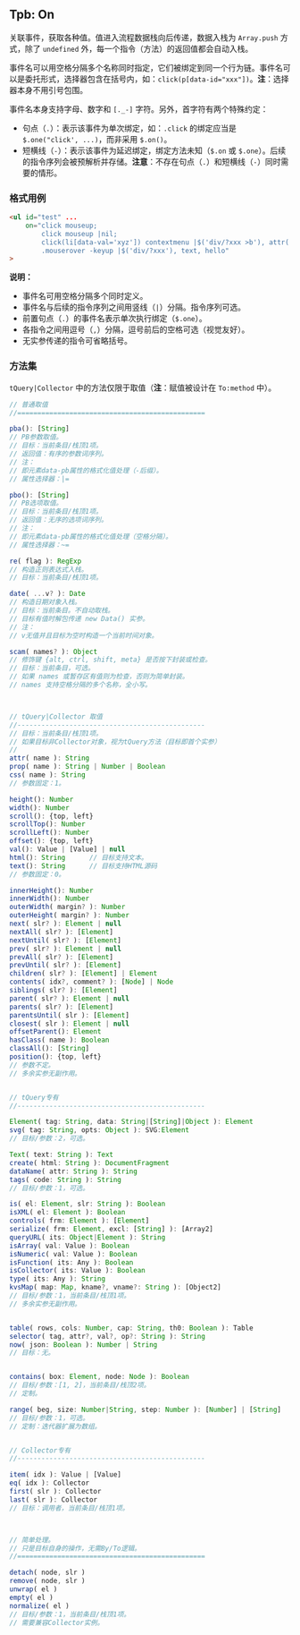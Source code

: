 ## Tpb: On

关联事件，获取各种值。值进入流程数据栈向后传递，数据入栈为 `Array.push` 方式，除了 `undefined` 外，每一个指令（方法）的返回值都会自动入栈。

事件名可以用空格分隔多个名称同时指定，它们被绑定到同一个行为链。事件名可以是委托形式，选择器包含在括号内，如：`click(p[data-id="xxx"])`。**注**：选择器本身不用引号包围。

事件名本身支持字母、数字和 `[._-]` 字符。另外，首字符有两个特殊约定：

- 句点（`.`）：表示该事件为单次绑定，如：`.click` 的绑定应当是 `$.one("click', ...)`，而非采用 `$.on()`。
- 短横线（`-`）：表示该事件为延迟绑定，绑定方法未知（`$.on` 或 `$.one`）。后续的指令序列会被预解析并存储。**注意**：不存在句点（`.`）和短横线（`-`）同时需要的情形。


### 格式用例

```html
<ul id="test" ...
    on="click mouseup;
        click mouseup |nil;
        click(li[data-val='xyz']) contextmenu |$('div/?xxx >b'), attr('-val'), pass('abcd');
        .mouserover -keyup |$('div/?xxx'), text, hello"
>
```

**说明：**

- 事件名可用空格分隔多个同时定义。
- 事件名与后续的指令序列之间用竖线（`|`）分隔。指令序列可选。
- 前置句点（`.`）的事件名表示单次执行绑定（`$.one`）。
- 各指令之间用逗号（`,`）分隔，逗号前后的空格可选（视觉友好）。
- 无实参传递的指令可省略括号。


### 方法集

`tQuery|Collector` 中的方法仅限于取值（**注**：赋值被设计在 `To:method` 中）。


```js
// 普通取值
//===============================================

pba(): [String]
// PB参数取值。
// 目标：当前条目/栈顶1项。
// 返回值：有序的参数词序列。
// 注：
// 即元素data-pb属性的格式化值处理（-后缀）。
// 属性选择器：|=

pbo(): [String]
// PB选项取值。
// 目标：当前条目/栈顶1项。
// 返回值：无序的选项词序列。
// 注：
// 即元素data-pb属性的格式化值处理（空格分隔）。
// 属性选择器：~=

re( flag ): RegExp
// 构造正则表达式入栈。
// 目标：当前条目/栈顶1项。

date( ...v? ): Date
// 构造日期对象入栈。
// 目标：当前条目。不自动取栈。
// 目标有值时解包传递 new Data() 实参。
// 注：
// v无值并且目标为空时构造一个当前时间对象。

scam( names? ): Object
// 修饰键 {alt, ctrl, shift, meta} 是否按下封装或检查。
// 目标：当前条目，可选。
// 如果 names 或暂存区有值则为检查，否则为简单封装。
// names 支持空格分隔的多个名称，全小写。



// tQuery|Collector 取值
//-----------------------------------------------
// 目标：当前条目/栈顶1项。
// 如果目标非Collector对象，视为tQuery方法（目标即首个实参）
//
attr( name ): String
prop( name ): String | Number | Boolean
css( name ): String
// 参数固定：1。

height(): Number
width(): Number
scroll(): {top, left}
scrollTop(): Number
scrollLeft(): Number
offset(): {top, left}
val(): Value | [Value] | null
html(): String      // 目标支持文本。
text(): String      // 目标支持HTML源码
// 参数固定：0。

innerHeight(): Number
innerWidth(): Number
outerWidth( margin? ): Number
outerHeight( margin? ): Number
next( slr? ): Element | null
nextAll( slr? ): [Element]
nextUntil( slr? ): [Element]
prev( slr? ): Element | null
prevAll( slr? ): [Element]
prevUntil( slr? ): [Element]
children( slr? ): [Element] | Element
contents( idx?, comment? ): [Node] | Node
siblings( slr? ): [Element]
parent( slr? ): Element | null
parents( slr? ): [Element]
parentsUntil( slr ): [Element]
closest( slr ): Element | null
offsetParent(): Element
hasClass( name ): Boolean
classAll(): [String]
position(): {top, left}
// 参数不定。
// 多余实参无副作用。


// tQuery专有
//-----------------------------------------------

Element( tag: String, data: String|[String]|Object ): Element
svg( tag: String, opts: Object ): SVG:Element
// 目标/参数：2，可选。

Text( text: String ): Text
create( html: String ): DocumentFragment
dataName( attr: String ): String
tags( code: String ): String
// 目标/参数：1，可选。

is( el: Element, slr: String ): Boolean
isXML( el: Element ): Boolean
controls( frm: Element ): [Element]
serialize( frm: Element, excl: [String] ): [Array2]
queryURL( its: Object|Element ): String
isArray( val: Value ): Boolean
isNumeric( val: Value ): Boolean
isFunction( its: Any ): Boolean
isCollector( its: Value ): Boolean
type( its: Any ): String
kvsMap( map: Map, kname?, vname?: String ): [Object2]
// 目标/参数：1，当前条目/栈顶1项。
// 多余实参无副作用。


table( rows, cols: Number, cap: String, th0: Boolean ): Table
selector( tag, attr?, val?, op?: String ): String
now( json: Boolean ): Number | String
// 目标：无。


contains( box: Element, node: Node ): Boolean
// 目标/参数：[1, 2]，当前条目/栈顶2项。
// 定制。

range( beg, size: Number|String, step: Number ): [Number] | [String]
// 目标/参数：1，可选。
// 定制：迭代器扩展为数组。


// Collector专有
//-----------------------------------------------

item( idx ): Value | [Value]
eq( idx ): Collector
first( slr ): Collector
last( slr ): Collector
// 目标：调用者，当前条目/栈顶1项。



// 简单处理。
// 只是目标自身的操作，无需By/To逻辑。
//===============================================

detach( node, slr )
remove( node, slr )
unwrap( el )
empty( el )
normalize( el )
// 目标/参数：1，当前条目/栈顶1项。
// 需要兼容Collector实例。
```
